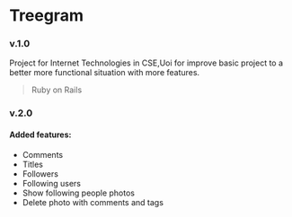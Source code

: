 # Treegram

<h3>v.1.0</h3>


Project for Internet Technologies in CSE,Uoi for improve basic project to a better more functional situation with more features.

> Ruby on Rails 



<h3>v.2.0</h3>

<h4>Added features:</h4>


<ul>
<li>Comments</li>
<li>Titles</li>
<li>Followers</li>
<li>Following users</li>
<li>Show following people photos</li>  
<li>Delete photo with comments and tags </li>
</ul> 
